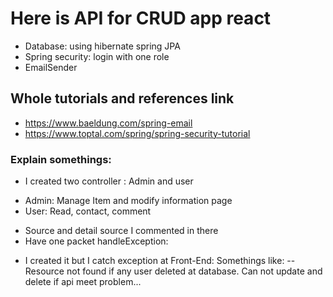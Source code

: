 # Here is API for CRUD app react
+ Database: using hibernate spring JPA
+ Spring security: login with one role
+ EmailSender


## Whole tutorials and references link

+ https://www.baeldung.com/spring-email
+ https://www.toptal.com/spring/spring-security-tutorial


### Explain somethings:

+ I created two controller : Admin and user
- Admin: Manage Item and modify information page
- User: Read, contact, comment
+ Source and detail source I commented in there
+ Have one packet handleException: 
- I created it but I catch exception at Front-End: Somethings like: 
 --Resource not found if any user deleted at database. Can not update and delete if api meet problem...



